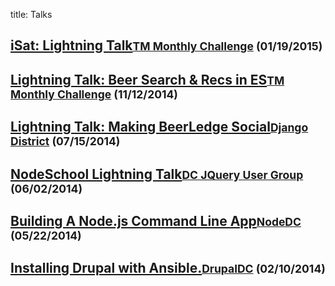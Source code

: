 title: Talks

## [iSat: Lightning Talk](/talks/iSat-lightning-talk/)<small class="indent">[TM Monthly Challenge](http://www.meetup.com/TrackMaven-Monthly-Challenge/) (01/19/2015)</small>

## [Lightning Talk: Beer Search & Recs in ES](/talks/beer-search-and-recs-in-es/)<small class="indent">[TM Monthly Challenge](http://www.meetup.com/TrackMaven-Monthly-Challenge/) (11/12/2014)</small>

## [Lightning Talk: Making BeerLedge Social](/talks/making-beerledge-social/)<small class="indent">[Django District](http://www.meetup.com/django-district/) (07/15/2014)</small>

## [NodeSchool Lightning Talk](/talks/nodeschool-lightning-talk/)<small class="indent">[DC JQuery User Group](http://www.meetup.com/DC-jQuery-Users-Group/) (06/02/2014)</small>

## [Building A Node.js Command Line App](/talks/building-command-line-apps-in-node/)<small class="indent">[NodeDC](http://www.meetup.com/node-dc/) (05/22/2014)</small>

## [Installing Drupal with Ansible.](/talks/installing-drupal-with-ansible/)<small class="indent">[DrupalDC](http://www.meetup.com/drupal-dc/) (02/10/2014)</small>
